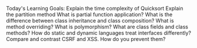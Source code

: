 Today's Learning Goals:
 Explain the time complexity of Quicksort
 Explain the partition method
 What is partial function application?
 What is the difference between class inheritance and class composition?
 What is method overriding?
 What is polymorphism?
 What are class fields and class methods?
 How do static and dynamic languages treat interfaces differently?
 Compare and contrast CSRF and XSS. How do you prevent them?
